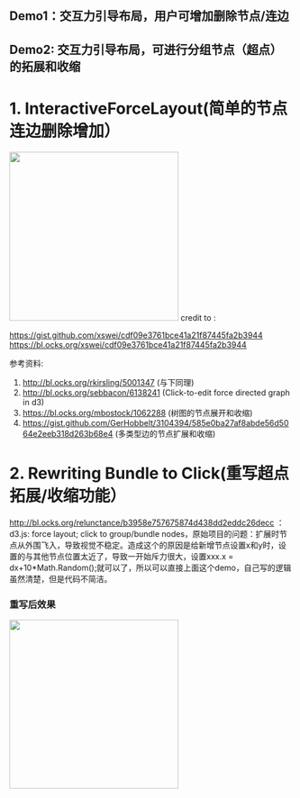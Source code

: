 ## Demo1：交互力引导布局，用户可增加删除节点/连边
## Demo2: 交互力引导布局，可进行分组节点（超点）的拓展和收缩
# 1. InteractiveForceLayout(简单的节点连边删除增加）

<img src="https://github.com/graytheone/InteractiveForceLayout/blob/main/demo1.gif" width="300px">
credit to :

https://gist.github.com/xswei/cdf09e3761bce41a21f87445fa2b3944
https://bl.ocks.org/xswei/cdf09e3761bce41a21f87445fa2b3944

参考资料:
1. http://bl.ocks.org/rkirsling/5001347 (与下同理)
2. http://bl.ocks.org/sebbacon/6138241 (Click-to-edit force directed graph in d3)
3. https://bl.ocks.org/mbostock/1062288 (树图的节点展开和收缩)
4. https://gist.github.com/GerHobbelt/3104394/585e0ba27af8abde56d5064e2eeb318d263b68e4 (多类型边的节点扩展和收缩)

# 2. Rewriting Bundle to Click(重写超点拓展/收缩功能）
http://bl.ocks.org/relunctance/b3958e757675874d438dd2eddc26decc ：d3.js: force layout; click to group/bundle nodes，原始项目的问题：扩展时节点从外围飞入，导致视觉不稳定。造成这个的原因是给新增节点设置x和y时，设置的与其他节点位置太近了，导致一开始斥力很大，设置xxx.x = dx+10*Math.Random();就可以了，所以可以直接上面这个demo，自己写的逻辑虽然清楚，但是代码不简洁。
### 重写后效果
<img src="https://github.com/graytheone/InteractiveForceLayout/blob/main/demo2.gif" width="300px">

